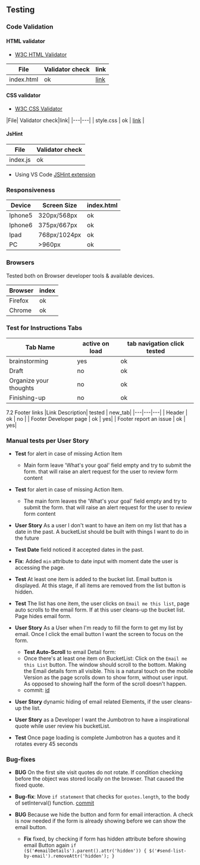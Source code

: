 ## Testing

### Code Validation

#### HTML validator
- [W3C HTML Validator](https://validator.w3.org/)

| File | Validator check | link |
|---|---|---|
| index.html | ok | [link](https://github.com/diogo-pessoa/MyBucketList/blob/master/readmeImageContent/index_validator.png) |

#### CSS validator

- [W3C CSS Validator](https://jigsaw.w3.org/css-validator/validator)
   
|File| Validator check|link|
|---|---|
| style.css | ok | [link](https://github.com/diogo-pessoa/MyBucketList/blob/master/readmeImageContent/Css_validator.png) |

#### JsHint

|File| Validator check|
|---|---|
| index.js | ok |

- Using VS Code [JSHint extension](https://marketplace.visualstudio.com/items?itemName=dbaeumer.jshint)

### Responsiveness

| Device | Screen Size  | index.html  |
|---|---|---|
| Iphone5 | 320px/568px | ok |
| Iphone6 | 375px/667px | ok |
| Ipad | 768px/1024px | ok |
| PC | >960px | ok |  ok |

### Browsers

Tested both on Browser developer tools & available devices. 

| Browser | index |
|---|---|
| Firefox | ok |
| Chrome  | ok |

### Test for Instructions Tabs

|Tab Name| active on load | tab navigation click tested |
|---|---|---|
| brainstorming | yes | ok |
| Draft | no | ok |
| Organize your thoughts | no | ok |
| Finishing-up | no | ok  |

  7.2   Footer links
|Link Description| tested | new_tab|
|---|---|---|
| Header | ok | no |
| Footer Developer page | ok | yes|
| Footer report an issue | ok | yes|

### Manual tests per User Story

- **Test** for alert in case of missing Action Item 
  - Main form leave 'What's your goal' field empty and try to submit the form. that will raise an alert request for the user to review form content
- **Test** for alert in case of missing Action Item. 
  - The main form leaves the 'What's your goal' field empty and try to submit the form. that will raise an alert request for the user to review form content
- **User Story** As a user I don't want to have an item on my list that has a date in the past. A bucketList should be built with things I want to do in the future
 - **Test Date** field noticed it accepted dates in the past.
  - **Fix**: Added `min` attribute to date input with moment date the user is accessing the page.

- **Test** At least one item is added to the bucket list. Email button is displayed. At this stage, if all items are removed from the list button is hidden. 
  
- **Test** The list has one item, the user clicks on `Email me this list`, page auto scrolls to the email form. If at this user cleans-up the bucket list. Page hides email form.


- **User Story** As a User when I'm ready to fill the form to get my list by email. Once I click the email button I want the screen to focus on the form. 
  - **Test Auto-Scroll** to email Detail form: 
  - Once there's at least one item on BucketList: Click on the `Email me this List` button. The window should scroll to the bottom. Making the Email details form all visible. This is a natural touch on the mobile Version as the page scrolls down to show form, without user input. As opposed to showing half the form of the scroll doesn't happen.
  - commit: [id](https://github.com/diogo-pessoa/MyBucketList/commit/286ccc84f095fc265f3d9b03ca039bc4c5e5b713)


- **User Story** dynamic hiding of email related Elements, if the user cleans-up the list. 

- **User Story** as a Developer I want the Jumbotron to have a inspirational quote while user review his bucketList.
- **Test** Once page loading is complete Jumbotron has a quotes and it rotates every 45 seconds

### Bug-fixes

- **BUG** On the first site visit quotes do not rotate.
If condition checking before the object was stored locally on the browser. That caused the fixed quote. 
- **Bug-fix**: Move `if statement` that checks for `quotes.length`, to the body of setInterval() function.
[commit](https://github.com/diogo-pessoa/MyBucketList/commit/ab961a2ae5948d24893aae3ab08f797a51bcb499)


- **BUG** Because we hide the button and form for email interaction. A check is now needed if the form is already showing before  we can show the email button.
  - **Fix** fixed, by checking if form has hidden attribute before showing email Button again `if ($('#emailDetails').parent().attr('hidden')) { $('#send-list-by-email').removeAttr('hidden'); }`